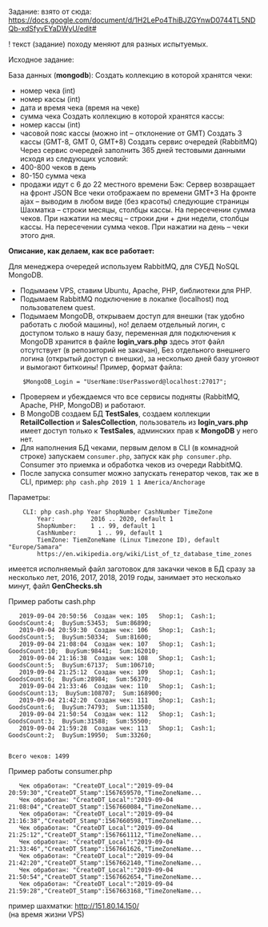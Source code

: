 
Задание:
взято от сюда: https://docs.google.com/document/d/1H2LePo4ThiBJZGYnwD0744TL5NDQb-xdSfyvEYaDWyU/edit#

! текст (задание) походу меняют для разных испытуемых.

Исходное задание:

База данных (**mongodb**):
Создать коллекцию в которой хранятся чеки:
- номер чека (int)
- номер кассы (int)
- дата и время чека (время на чеке)
- сумма чека
Создать коллекцию в которой хранятся кассы:
- номер кассы (int)
- часовой пояс кассы (можно int – отклонение от GMT) 
Создать 3 кассы (GMT-8, GMT 0, GMT+8)
Создать сервис очередей (RabbitMQ)
Через сервис очередей заполнить 365 дней тестовыми данными исходя из следующих условий:
- 400-800 чеков в день
- 80-150 сумма чека
- продажи идут с 6 до 22 местного времени
Бэк:
Сервер возвращает на фронт JSON
Все чеки отображаем по времени GMT+3
На фронте ajax – выводим в любом виде (без красоты) следующие страницы
 Шахматка – строки месяцы, столбцы кассы. На пересечении сумма чеков. 
 При нажатии на месяц – строки дни + дни недели, столбцы кассы. На пересечении сумма чеков.
 При нажатии на день – чеки этого дня.
 



**Описание, как делаем, как все работает:**

Для менеджера очередей используем RabbitMQ, для СУБД NoSQL MongoDB.
- Подымаем VPS, ставим Ubuntu, Apache, PHP, библиотеки для PHP.
- Подымаем RabbitMQ подключение в локалке (localhost) под пользователем quest.
- Подымаем MongoDB, открываем доступ для внешки (так удобно работать с любой машины), 
но! делаем отдельный логин, с доступом только в нашу базу, переменная для подключения 
к MongoDB хранится в файле **login_vars.php** здесь этот файл отсутствует (в репозиторий не закачан),
Без отдельного внешнего логина (открытый доступ с внешки), за несколько дней базу угоняют и вымогают биткоины!
Пример, формат файла:
```
	$MongoDB_Login = "UserName:UserPassword@localhost:27017";
```

- Проверяем и убеждаемся что все сервисы подняты (RabbitMQ, Apache, PHP, MongoDB) и работают.
- В MongoDB создаем БД **TestSales**, создаем коллекции **RetailCollection** и **SalesCollection**, 
пользователь из **login_vars.php** имеет доступ только к **TestSales**, админских прав к **MongoDB** у него нет.
- Для наполнения БД чеками, первым делом в CLI (в комнадной строке) запускаем ```consumer.php```, 
запуск как  ```php consumer.php```. Consumer это приемка и обработка чеков из очереди RabbitMQ.
- После запуска consumer можно запускать генератор чеков, так же в CLI, пример: 
``` php cash.php 2019 1 1 America/Anchorage ```

Параметры:
```
	CLI: php cash.php Year ShopNumber CashNumber TimeZone
		Year:          2016 .. 2020, default 1
		ShopNumber:    1 .. 99, default 1
		CashNumber:      1 .. 99, default 1
		TiemZone: TiemZoneName (Linux Timezone ID), default "Europe/Samara"
		https://en.wikipedia.org/wiki/List_of_tz_database_time_zones
```

имеется исполняемый файл заготовок для закачки чеков в БД сразу за несколько лет, 2016, 2017, 2018, 2019 годы, занимает это несколько минут,
файл **GenChecks.sh**


Пример работы cash.php
```
   2019-09-04 20:50:56  Создан чек: 105   Shop:1;  Cash:1;  GoodsCount:4;  BuySum:53453;  Sum:86890;
   2019-09-04 20:59:30  Создан чек: 106   Shop:1;  Cash:1;  GoodsCount:5;  BuySum:50334;  Sum:81600;
   2019-09-04 21:08:04  Создан чек: 107   Shop:1;  Cash:1;  GoodsCount:10;  BuySum:98441;  Sum:162010;
   2019-09-04 21:16:38  Создан чек: 108   Shop:1;  Cash:1;  GoodsCount:5;  BuySum:67137;  Sum:106710;
   2019-09-04 21:25:12  Создан чек: 109   Shop:1;  Cash:1;  GoodsCount:6;  BuySum:28984;  Sum:56370;
   2019-09-04 21:33:46  Создан чек: 110   Shop:1;  Cash:1;  GoodsCount:13;  BuySum:108707;  Sum:168900;
   2019-09-04 21:42:20  Создан чек: 111   Shop:1;  Cash:1;  GoodsCount:6;  BuySum:74793;  Sum:113580;
   2019-09-04 21:50:54  Создан чек: 112   Shop:1;  Cash:1;  GoodsCount:3;  BuySum:31588;  Sum:55500;
   2019-09-04 21:59:28  Создан чек: 113   Shop:1;  Cash:1;  GoodsCount:2;  BuySum:19950;  Sum:33260;


Всего чеков: 1499
```

Пример работы consumer.php
```   Чек обработан: "CreateDT_Local":"2019-09-04 20:50:56","CreateDT_Stamp":1567659056,"TimeZoneName...
   Чек обработан: "CreateDT_Local":"2019-09-04 20:59:30","CreateDT_Stamp":1567659570,"TimeZoneName...
   Чек обработан: "CreateDT_Local":"2019-09-04 21:08:04","CreateDT_Stamp":1567660084,"TimeZoneName...
   Чек обработан: "CreateDT_Local":"2019-09-04 21:16:38","CreateDT_Stamp":1567660598,"TimeZoneName...
   Чек обработан: "CreateDT_Local":"2019-09-04 21:25:12","CreateDT_Stamp":1567661112,"TimeZoneName...
   Чек обработан: "CreateDT_Local":"2019-09-04 21:33:46","CreateDT_Stamp":1567661626,"TimeZoneName...
   Чек обработан: "CreateDT_Local":"2019-09-04 21:42:20","CreateDT_Stamp":1567662140,"TimeZoneName...
   Чек обработан: "CreateDT_Local":"2019-09-04 21:50:54","CreateDT_Stamp":1567662654,"TimeZoneName...
   Чек обработан: "CreateDT_Local":"2019-09-04 21:59:28","CreateDT_Stamp":1567663168,"TimeZoneName...
```

пример шахматки: http://151.80.14.150/  
(на время жизни VPS)
